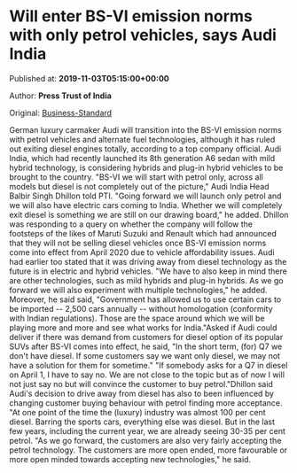 
# Will enter BS-VI emission norms with only petrol vehicles, says Audi India

Published at: **2019-11-03T05:15:00+00:00**

Author: **Press Trust of India**

Original: [Business-Standard](https://www.business-standard.com/article/pti-stories/will-enter-bs-vi-era-with-only-petrol-vehicles-evs-hybrids-on-anvil-audi-india-119110300142_1.html)

German luxury carmaker Audi will transition into the BS-VI emission norms with petrol vehicles and alternate fuel technologies, although it has ruled out exiting diesel engines totally, according to a top company official.
Audi India, which had recently launched its 8th generation A6 sedan with mild hybrid technology, is considering hybrids and plug-in hybrid vehicles to be brought to the country.
"BS-VI we will start with petrol only, across all models but diesel is not completely out of the picture," Audi India Head Balbir Singh Dhillon told PTI.
"Going forward we will launch only petrol and we will also have electric cars coming to India. Whether we will completely exit diesel is something we are still on our drawing board," he added.
Dhillon was responding to a query on whether the company will follow the footsteps of the likes of Maruti Suzuki and Renault which had announced that they will not be selling diesel vehicles once BS-VI emission norms come into effect from April 2020 due to vehicle affordability issues.
Audi had earlier too stated that it was driving away from diesel technology as the future is in electric and hybrid vehicles.
"We have to also keep in mind there are other technologies, such as mild hybrids and plug-in hybrids. As we go forward we will also experiment with multiple technologies," he added.
Moreover, he said said, "Government has allowed us to use certain cars to be imported -- 2,500 cars annually -- without homologation (conformity with Indian regulations). Those are the space around which we will be playing more and more and see what works for India."Asked if Audi could deliver if there was demand from customers for diesel option of its popular SUVs after BS-VI comes into effect, he said, "In the short term, (for) Q7 we don't have diesel. If some customers say we want only diesel, we may not have a solution for them for sometime."
"If somebody asks for a Q7 in diesel on April 1, I have to say no. We are not close to the topic but as of now I will not just say no but will convince the customer to buy petrol."Dhillon said Audi's decision to drive away from diesel has also to been influenced by changing customer buying behaviour with petrol finding more acceptance.
"At one point of the time the (luxury) industry was almost 100 per cent diesel. Barring the sports cars, everything else was diesel. But in the last few years, including the current year, we are already seeing 30-35 per cent petrol.
"As we go forward, the customers are also very fairly accepting the petrol technology. The customers are more open ended, more favourable or more open minded towards accepting new technologies," he said.
